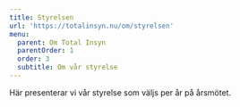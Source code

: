 ```yaml
---
title: Styrelsen
url: 'https://totalinsyn.nu/om/styrelsen'
menu:
  parent: Om Total Insyn
  parentOrder: 1
  order: 3
  subtitle: Om vår styrelse
---
```

Här presenterar vi vår styrelse som väljs per år på årsmötet.